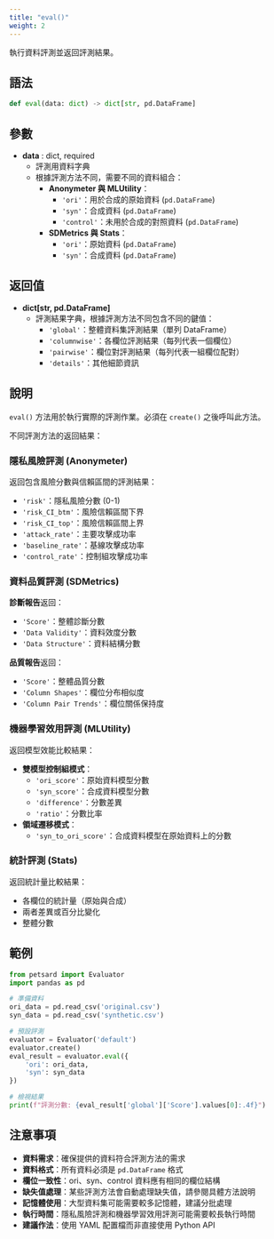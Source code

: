 ```yaml
---
title: "eval()"
weight: 2
---
```


執行資料評測並返回評測結果。

## 語法

```python
def eval(data: dict) -> dict[str, pd.DataFrame]
```

## 參數

- **data** : dict, required
    - 評測用資料字典
    - 根據評測方法不同，需要不同的資料組合：
        - **Anonymeter 與 MLUtility**：
            - `'ori'`：用於合成的原始資料 (`pd.DataFrame`)
            - `'syn'`：合成資料 (`pd.DataFrame`)
            - `'control'`：未用於合成的對照資料 (`pd.DataFrame`)
        - **SDMetrics 與 Stats**：
            - `'ori'`：原始資料 (`pd.DataFrame`)
            - `'syn'`：合成資料 (`pd.DataFrame`)

## 返回值

- **dict[str, pd.DataFrame]**
    - 評測結果字典，根據評測方法不同包含不同的鍵值：
        - `'global'`：整體資料集評測結果（單列 DataFrame）
        - `'columnwise'`：各欄位評測結果（每列代表一個欄位）
        - `'pairwise'`：欄位對評測結果（每列代表一組欄位配對）
        - `'details'`：其他細節資訊

## 說明

`eval()` 方法用於執行實際的評測作業。必須在 `create()` 之後呼叫此方法。

不同評測方法的返回結果：

### 隱私風險評測 (Anonymeter)

返回包含風險分數與信賴區間的評測結果：
- `'risk'`：隱私風險分數 (0-1)
- `'risk_CI_btm'`：風險信賴區間下界
- `'risk_CI_top'`：風險信賴區間上界
- `'attack_rate'`：主要攻擊成功率
- `'baseline_rate'`：基線攻擊成功率
- `'control_rate'`：控制組攻擊成功率

### 資料品質評測 (SDMetrics)

**診斷報告**返回：
- `'Score'`：整體診斷分數
- `'Data Validity'`：資料效度分數
- `'Data Structure'`：資料結構分數

**品質報告**返回：
- `'Score'`：整體品質分數
- `'Column Shapes'`：欄位分布相似度
- `'Column Pair Trends'`：欄位關係保持度

### 機器學習效用評測 (MLUtility)

返回模型效能比較結果：
- **雙模型控制組模式**：
    - `'ori_score'`：原始資料模型分數
    - `'syn_score'`：合成資料模型分數
    - `'difference'`：分數差異
    - `'ratio'`：分數比率
- **領域遷移模式**：
    - `'syn_to_ori_score'`：合成資料模型在原始資料上的分數

### 統計評測 (Stats)

返回統計量比較結果：
- 各欄位的統計量（原始與合成）
- 兩者差異或百分比變化
- 整體分數

## 範例

```python
from petsard import Evaluator
import pandas as pd

# 準備資料
ori_data = pd.read_csv('original.csv')
syn_data = pd.read_csv('synthetic.csv')

# 預設評測
evaluator = Evaluator('default')
evaluator.create()
eval_result = evaluator.eval({
    'ori': ori_data,
    'syn': syn_data
})

# 檢視結果
print(f"評測分數: {eval_result['global']['Score'].values[0]:.4f}")
```

## 注意事項

- **資料需求**：確保提供的資料符合評測方法的需求
- **資料格式**：所有資料必須是 `pd.DataFrame` 格式
- **欄位一致性**：ori、syn、control 資料應有相同的欄位結構
- **缺失值處理**：某些評測方法會自動處理缺失值，請參閱具體方法說明
- **記憶體使用**：大型資料集可能需要較多記憶體，建議分批處理
- **執行時間**：隱私風險評測和機器學習效用評測可能需要較長執行時間
- **建議作法**：使用 YAML 配置檔而非直接使用 Python API